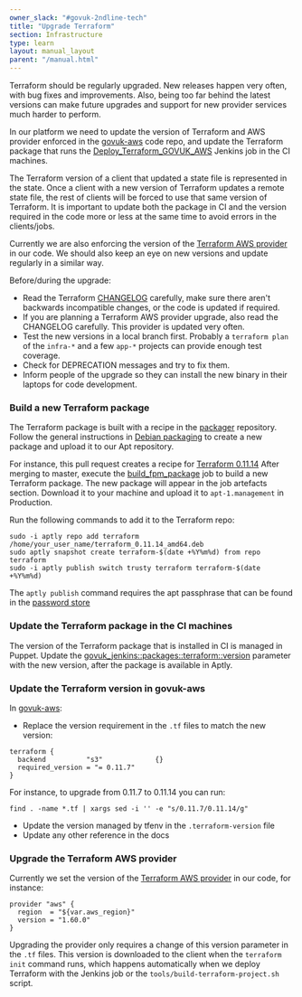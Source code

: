 ```yaml
---
owner_slack: "#govuk-2ndline-tech"
title: "Upgrade Terraform"
section: Infrastructure
type: learn
layout: manual_layout
parent: "/manual.html"
---
```


Terraform should be regularly upgraded. New releases happen very often, with bug fixes and improvements.
Also, being too far behind the latest versions can make future upgrades and support for new provider services much harder to perform.

In our platform we need to update the version of Terraform and AWS provider enforced in the [govuk-aws](https://github.com/alphagov/govuk-aws) code repo,
and update the Terraform package that runs the [Deploy_Terraform_GOVUK_AWS](https://deploy.integration.publishing.service.gov.uk/job/Deploy_Terraform_GOVUK_AWS)
Jenkins job in the CI machines.

The Terraform version of a client that updated a state file is represented in the state. Once a client with a new
version of Terraform updates a remote state file, the rest of clients will be forced to use that same version of Terraform. It is
important to update both the package in CI and the version required in the code more or less at the same time to avoid errors in the clients/jobs.

Currently we are also enforcing the version of the [Terraform AWS provider](https://github.com/terraform-providers/terraform-provider-aws) in our code.
We should also keep an eye on new versions and update regularly in a similar way.

Before/during the upgrade:

- Read the Terraform [CHANGELOG](https://github.com/terraform-providers/terraform-provider-aws/blob/master/CHANGELOG.md) carefully, make sure there aren't backwards incompatible changes, or the code is updated if required.
- If you are planning a Terraform AWS provider upgrade, also read the CHANGELOG carefully. This provider is updated very often.
- Test the new versions in a local branch first. Probably a `terraform plan` of the `infra-*` and a few `app-*` projects can provide enough test coverage.
- Check for DEPRECATION messages and try to fix them.
- Inform people of the upgrade so they can install the new binary in their laptops for code development.

### Build a new Terraform package

The Terraform package is built with a recipe in the [packager](https://github.com/alphagov/packager) repository.
Follow the general instructions in [Debian packaging](https://docs.publishing.service.gov.uk/manual/debian-packaging.html)
to create a new package and upload it to our Apt repository.

For instance, this pull request creates a recipe for [Terraform 0.11.14](https://github.com/alphagov/packager/pull/172)
After merging to master, execute the [build_fpm_package](https://ci.integration.publishing.service.gov.uk/job/build_fpm_package/)
job to build a new Terraform package. The new package will appear in the job artefacts section. Download it to your machine
and upload it to `apt-1.management` in Production.

Run the following commands to add it to the Terraform repo:

```
sudo -i aptly repo add terraform /home/your_user_name/terraform_0.11.14_amd64.deb
sudo aptly snapshot create terraform-$(date +%Y%m%d) from repo terraform
sudo -i aptly publish switch trusty terraform terraform-$(date +%Y%m%d)
```

The `aptly publish` command requires the apt passphrase that can be found in the [password store](https://github.com/alphagov/govuk-secrets/tree/master/pass)

### Update the Terraform package in the CI machines

The version of the Terraform package that is installed in CI is managed in Puppet. Update the [govuk_jenkins::packages::terraform::version](https://github.com/alphagov/govuk-puppet/blob/master/modules/govuk_jenkins/manifests/packages/terraform.pp) parameter with the new version, after the package is available in Aptly.

### Update the Terraform version in govuk-aws

In [govuk-aws](https://github.com/alphagov/govuk-aws):

- Replace the version requirement in the `.tf` files to match the new version:

```
terraform {
  backend          "s3"             {}
  required_version = "= 0.11.7"
}
```

For instance, to upgrade from 0.11.7 to 0.11.14 you can run:

```
find . -name *.tf | xargs sed -i '' -e "s/0.11.7/0.11.14/g"
```

- Update the version managed by tfenv in the `.terraform-version` file
- Update any other reference in the docs

### Upgrade the Terraform AWS provider

Currently we set the version of the [Terraform AWS provider](https://github.com/terraform-providers/terraform-provider-aws) in our code, for instance:

```
provider "aws" {
  region  = "${var.aws_region}"
  version = "1.60.0"
}

```

Upgrading the provider only requires a change of this version parameter in the `.tf` files. This version is downloaded to the client
when the `terraform init` command runs, which happens automatically when we deploy Terraform with the Jenkins job or the `tools/build-terraform-project.sh` script.
